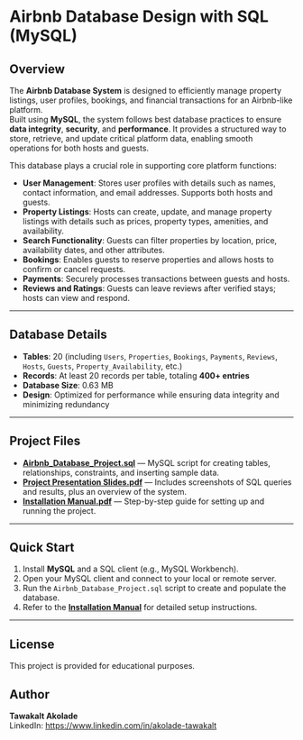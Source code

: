 # Airbnb Database Design with SQL (MySQL)

## Overview
The **Airbnb Database System** is designed to efficiently manage property listings, user profiles, bookings, and financial transactions for an Airbnb-like platform.  
Built using **MySQL**, the system follows best database practices to ensure **data integrity**, **security**, and **performance**. It provides a structured way to store, retrieve, and update critical platform data, enabling smooth operations for both hosts and guests.

This database plays a crucial role in supporting core platform functions:
- **User Management**: Stores user profiles with details such as names, contact information, and email addresses. Supports both hosts and guests.
- **Property Listings**: Hosts can create, update, and manage property listings with details such as prices, property types, amenities, and availability.
- **Search Functionality**: Guests can filter properties by location, price, availability dates, and other attributes.
- **Bookings**: Enables guests to reserve properties and allows hosts to confirm or cancel requests.
- **Payments**: Securely processes transactions between guests and hosts.
- **Reviews and Ratings**: Guests can leave reviews after verified stays; hosts can view and respond.

---

## Database Details
- **Tables**: 20 (including `Users`, `Properties`, `Bookings`, `Payments`, `Reviews`, `Hosts`, `Guests`, `Property_Availability`, etc.)  
- **Records**: At least 20 records per table, totaling **400+ entries**  
- **Database Size**: 0.63 MB  
- **Design**: Optimized for performance while ensuring data integrity and minimizing redundancy

---

## Project Files
- **[Airbnb_Database_Project.sql](Airbnb_Database_Project.sql)** — MySQL script for creating tables, relationships, constraints, and inserting sample data.  
- **[Project Presentation Slides.pdf](Project%20Presentation%20Slides.pdf)** — Includes screenshots of SQL queries and results, plus an overview of the system.  
- **[Installation Manual.pdf](Installation%20Manual.pdf)** — Step-by-step guide for setting up and running the project.

---

## Quick Start
1. Install **MySQL** and a SQL client (e.g., MySQL Workbench).
2. Open your MySQL client and connect to your local or remote server.
3. Run the `Airbnb_Database_Project.sql` script to create and populate the database.
4. Refer to the **[Installation Manual](Installation%20Manual.pdf)** for detailed setup instructions.

---

## License
This project is provided for educational purposes.

## Author
**Tawakalt Akolade**  
LinkedIn: https://www.linkedin.com/in/akolade-tawakalt
